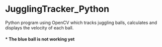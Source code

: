 # JugglingTracker_Python
Python program using OpenCV which tracks juggling balls, calculates and displays the velocity of each ball.

#### * The blue ball is not working yet
